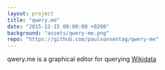 ```yaml
---
layout: project
title: "qwery.me"
date: "2015-12-15 00:00:00 +0200"
background: "assets/qwery-me.png"
repo: "https://github.com/paulsonnentag/qwery-me"
---
```


qwery.me is a graphical editor for querying <a href="https://www.wikidata.org">Wikidata</a>
